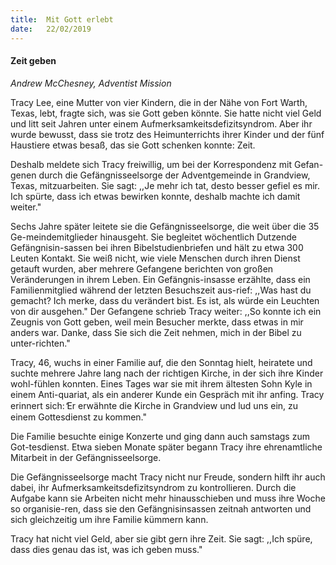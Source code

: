 ```yaml
---
title:  Mit Gott erlebt
date:   22/02/2019
---
```


#### Zeit geben 

_Andrew McChesney, Adventist Mission_ 

Tracy Lee, eine Mutter von vier Kindern, die in der Nähe von Fort Warth, Texas, lebt, fragte sich, was sie Gott geben könnte. Sie hatte nicht viel Geld und litt seit Jahren unter einem Aufmerksamkeitsdefizitsyndrom. Aber ihr wurde bewusst, dass sie trotz des Heimunterrichts ihrer Kinder und der fünf Haustiere etwas besaß, das sie Gott schenken konnte: Zeit. 

Deshalb meldete sich Tracy freiwillig, um bei der Korrespondenz mit Gefan-genen durch die Gefängnisseelsorge der Adventgemeinde in Grandview, Texas, mitzuarbeiten. Sie sagt: ,,Je mehr ich tat, desto besser gefiel es mir. Ich spürte, dass ich etwas bewirken konnte, deshalb machte ich damit weiter." 

Sechs Jahre später leitete sie die Gefängnisseelsorge, die weit über die 35 Ge-meindemitglieder hinausgeht. Sie begleitet wöchentlich Dutzende Gefängnisin-sassen bei ihren Bibelstudienbriefen und hält zu etwa 300 Leuten Kontakt. Sie weiß nicht, wie viele Menschen durch ihren Dienst getauft wurden, aber mehrere Gefangene berichten von großen Veränderungen in ihrem Leben. Ein Gefängnis-insasse erzählte, dass ein Familienmitglied während der letzten Besuchszeit aus-rief: ,,Was hast du gemacht? Ich merke, dass du verändert bist. Es ist, als würde ein Leuchten von dir ausgehen." Der Gefangene schrieb Tracy weiter: ,,So konnte ich ein Zeugnis von Gott geben, weil mein Besucher merkte, dass etwas in mir anders war. Danke, dass Sie sich die Zeit nehmen, mich in der Bibel zu unter-richten." 

Tracy, 46, wuchs in einer Familie auf, die den Sonntag hielt, heiratete und suchte mehrere Jahre lang nach der richtigen Kirche, in der sich ihre Kinder wohl-fühlen konnten. Eines Tages war sie mit ihrem ältesten Sohn Kyle in einem Anti-quariat, als ein anderer Kunde ein Gespräch mit ihr anfing. Tracy erinnert sich: ̒Er erwähnte die Kirche in Grandview und lud uns ein, zu einem Gottesdienst zu kommen." 

Die Familie besuchte einige Konzerte und ging dann auch samstags zum Got-tesdienst. Etwa sieben Monate später begann Tracy ihre ehrenamtliche Mitarbeit in der Gefängnisseelsorge. 

Die Gefängnisseelsorge macht Tracy nicht nur Freude, sondern hilft ihr auch dabei, ihr Aufmerksamkeitsdefizitsyndrom zu kontrollieren. Durch die Aufgabe kann sie Arbeiten nicht mehr hinausschieben und muss ihre Woche so organisie-ren, dass sie den Gefängnisinsassen zeitnah antworten und sich gleichzeitig um ihre Familie kümmern kann. 

Tracy hat nicht viel Geld, aber sie gibt gern ihre Zeit. Sie sagt: ,,Ich spüre, dass dies genau das ist, was ich geben muss."